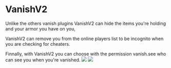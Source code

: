 # VanishV2

Unlike the others vanish plugins VanishV2 can hide the items you're holding and your armor you have on you,

VanishV2 can remove you from the online players list to be incognito when you are checking for cheaters.

Finnally, with VanishV2 you can choose with the permission vanish.see who can see you when you're vanished.
[![](https://poggit.pmmp.io/shield.state/VanishV2)](https://poggit.pmmp.io/p/VanishV2)
<a href="https://poggit.pmmp.io/p/VanishV2"><img src="https://poggit.pmmp.io/shield.state/VanishV2"></a>
